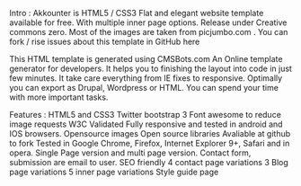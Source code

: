 Intro :
Akkounter is HTML5 / CSS3 Flat and elegant website template available for free. With multiple inner page options. Release under Creative commons zero. Most of the images are taken from picjumbo.com . You can fork / rise issues about this template in GitHub here

This HTML template is generated using CMSBots.com An Online template generator for developers. It helps you to finishing the layout into code in just few minutes. It take care everything from IE fixes to responsive. Optimally you can export as Drupal, Wordpress or HTML. You can spend your time with more important tasks.

Features :
HTML5 and CSS3
Twitter bootstrap 3
Font awesome to reduce image requests
W3C Validated
Fully responsive and tested in android and IOS browsers.
Opensource images
Open source libraries 
Avaliable at github to fork
Tested in Google Chrome, Firefox, Internet Explorer 9+, Safari and in opera.
Single Page version and multi page version.
Contact form, submission are email to user.
SEO friendly
4 contact page variations
3 Blog page variations
5 inner page variations 
Style guide page
